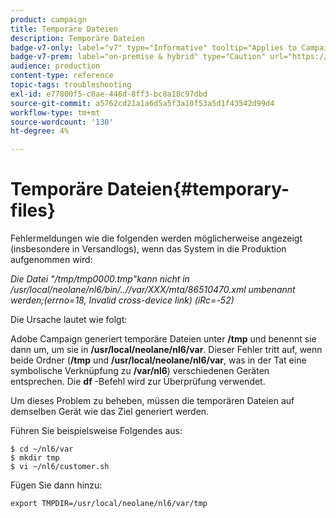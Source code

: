 ```yaml
---
product: campaign
title: Temporäre Dateien
description: Temporäre Dateien
badge-v7-only: label="v7" type="Informative" tooltip="Applies to Campaign Classic v7 only"
badge-v7-prem: label="on-premise & hybrid" type="Caution" url="https://experienceleague.adobe.com/docs/campaign-classic/using/installing-campaign-classic/architecture-and-hosting-models/hosting-models-lp/hosting-models.html?lang=en" tooltip="Applies to on-premise and hybrid deployments only"
audience: production
content-type: reference
topic-tags: troubleshooting
exl-id: e77800f5-c0ae-446d-8ff3-bc8a18c97dbd
source-git-commit: a5762cd21a1a6d5a5f3a10f53a5d1f43542d99d4
workflow-type: tm+mt
source-wordcount: '130'
ht-degree: 4%

---
```


# Temporäre Dateien{#temporary-files}



Fehlermeldungen wie die folgenden werden möglicherweise angezeigt (insbesondere in Versandlogs), wenn das System in die Produktion aufgenommen wird:

*Die Datei &quot;/tmp/tmp0000.tmp&quot;kann nicht in /usr/local/neolane/nl6/bin/..//var/XXX/mta/86510470.xml umbenannt werden;(errno=18, Invalid cross-device link) (iRc=-52)*

Die Ursache lautet wie folgt:

Adobe Campaign generiert temporäre Dateien unter **/tmp** und benennt sie dann um, um sie in **/usr/local/neolane/nl6/var**. Dieser Fehler tritt auf, wenn beide Ordner (**/tmp** und **/usr/local/neolane/nl6/var**, was in der Tat eine symbolische Verknüpfung zu **/var/nl6**) verschiedenen Geräten entsprechen. Die **df** -Befehl wird zur Überprüfung verwendet.

Um dieses Problem zu beheben, müssen die temporären Dateien auf demselben Gerät wie das Ziel generiert werden.

Führen Sie beispielsweise Folgendes aus:

```
$ cd ~/nl6/var
$ mkdir tmp
$ vi ~/nl6/customer.sh
```

Fügen Sie dann hinzu:

```
export TMPDIR=/usr/local/neolane/nl6/var/tmp 
```
